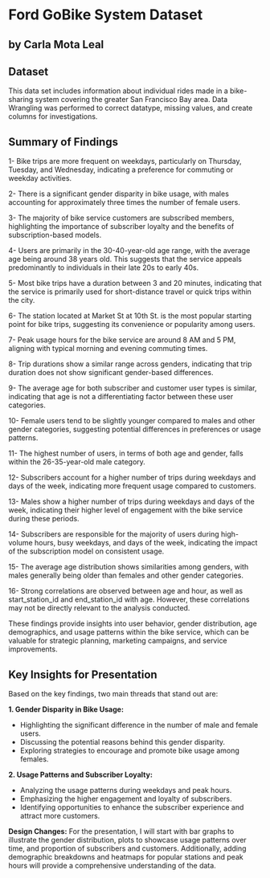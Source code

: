 # Ford GoBike System Dataset
## by Carla Mota Leal


## Dataset

This data set includes information about individual rides made in a bike-sharing system covering the greater San Francisco Bay area. Data Wrangling was performed to correct datatype, missing values, and create columns for investigations.



## Summary of Findings

1- Bike trips are more frequent on weekdays, particularly on Thursday, Tuesday, and Wednesday, indicating a preference for commuting or weekday activities.

2- There is a significant gender disparity in bike usage, with males accounting for approximately three times the number of female users.

3- The majority of bike service customers are subscribed members, highlighting the importance of subscriber loyalty and the benefits of subscription-based models.

4- Users are primarily in the 30-40-year-old age range, with the average age being around 38 years old. This suggests that the service appeals predominantly to individuals in their late 20s to early 40s.

5- Most bike trips have a duration between 3 and 20 minutes, indicating that the service is primarily used for short-distance travel or quick trips within the city.

6- The station located at Market St at 10th St. is the most popular starting point for bike trips, suggesting its convenience or popularity among users.

7- Peak usage hours for the bike service are around 8 AM and 5 PM, aligning with typical morning and evening commuting times.

8- Trip durations show a similar range across genders, indicating that trip duration does not show significant gender-based differences.

9- The average age for both subscriber and customer user types is similar, indicating that age is not a differentiating factor between these user categories.

10- Female users tend to be slightly younger compared to males and other gender categories, suggesting potential differences in preferences or usage patterns.

11- The highest number of users, in terms of both age and gender, falls within the 26-35-year-old male category.

12- Subscribers account for a higher number of trips during weekdays and days of the week, indicating more frequent usage compared to customers.

13- Males show a higher number of trips during weekdays and days of the week, indicating their higher level of engagement with the bike service during these periods.

14- Subscribers are responsible for the majority of users during high-volume hours, busy weekdays, and days of the week, indicating the impact of the subscription model on consistent usage.

15- The average age distribution shows similarities among genders, with males generally being older than females and other gender categories.

16- Strong correlations are observed between age and hour, as well as start_station_id and end_station_id with age. However, these correlations may not be directly relevant to the analysis conducted.

These findings provide insights into user behavior, gender distribution, age demographics, and usage patterns within the bike service, which can be valuable for strategic planning, marketing campaigns, and service improvements.


## Key Insights for Presentation

Based on the key findings, two main threads that stand out are:

**1. Gender Disparity in Bike Usage:**

- Highlighting the significant difference in the number of male and female users.
- Discussing the potential reasons behind this gender disparity.
- Exploring strategies to encourage and promote bike usage among females.

**2. Usage Patterns and Subscriber Loyalty:**

- Analyzing the usage patterns during weekdays and peak hours.
- Emphasizing the higher engagement and loyalty of subscribers.
- Identifying opportunities to enhance the subscriber experience and attract more customers.

**Design Changes:**
For the presentation, I will start with bar graphs to illustrate the gender distribution, plots to showcase usage patterns over time, and proportion of subscribers and customers. Additionally, adding demographic breakdowns and heatmaps for popular stations and peak hours will provide a comprehensive understanding of the data.